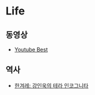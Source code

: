 # Life

## 동영상

- [Youtube Best](youtube_best.md)

## 역사

- [한겨레: 강인욱의 테라 인코그니타](http://www.hani.co.kr/arti/SERIES/1186/?fbclid=IwAR3uZcV0m4AHZg8ORCuoIFU5LiF7olUOe1UivTUjVKslnj4jS20C0VcrvGw)

